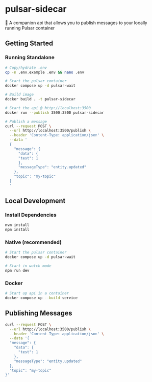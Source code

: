 # pulsar-sidecar

🚗 A companion api that allows you to publish messages to your locally running Pulsar container

## Getting Started

### Running Standalone

```bash
# Copy/hydrate .env
cp -n .env.example .env && nano .env

# Start the pulsar container
docker compose up -d pulsar-wait

# Build image
docker build . -t pulsar-sidecar

# Start the api @ http://localhost:3500
docker run --publish 3500:3500 pulsar-sidecar

# Publish a message
curl --request POST \
  --url http://localhost:3500/publish \
  --header 'Content-Type: application/json' \
  --data '
  {
    "message": {
      "data": {
      "test": 1
      },
      "messageType": "entity.updated"
    },
    "topic": "my-topic"
  }
  '
```

## Local Development

### Install Dependencies

```bash
nvm install
npm install
```

### Native (recommended)

```bash
# Start the pulsar container
docker compose up -d pulsar-wait

# Start in watch mode
npm run dev
```

### Docker

```bash
# Start up api in a container
docker compose up --build service
```

## Publishing Messages

```bash
curl --request POST \
  --url http://localhost:3500/publish \
  --header 'Content-Type: application/json' \
  --data '{
  "message": {
    "data": {
      "test": 1
    },
    "messageType": "entity.updated"
  },
  "topic": "my-topic"
}'
```

